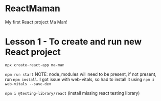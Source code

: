 # ReactMaman
My first React project Ma Man!

# Lesson 1 - To create and run new React project
`npx create-react-app ma-man`

`npm run start`
NOTE: node_modules will need to be present, if not present, run `npm install`. I got issue with web-vitals, so had to install it using `npm i web-vitals --save-dev`

`npm i @testing-library/react` (install missing react testing library)